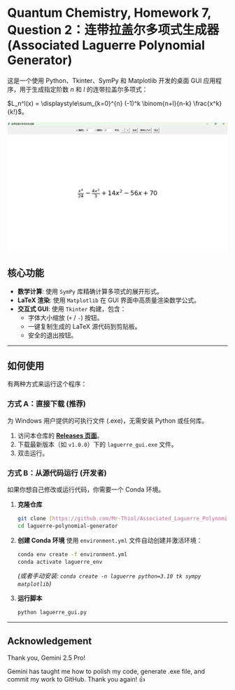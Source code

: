# Quantum Chemistry, Homework 7, Question 2：连带拉盖尔多项式生成器 (Associated Laguerre Polynomial Generator)

这是一个使用 Python、Tkinter、SymPy 和 Matplotlib 开发的桌面 GUI 应用程序，用于生成指定阶数 $n$ 和 $l$ 的连带拉盖尔多项式：

$L_n^l(x) = \displaystyle\sum_{k=0}^{n} (-1)^k \binom{n+l}{n-k} \frac{x^k}{k!}$。

![screenshot](.//screenshot.png)

## 核心功能

* **数学计算**: 使用 `SymPy` 库精确计算多项式的展开形式。
* **LaTeX 渲染**: 使用 `Matplotlib` 在 GUI 界面中高质量渲染数学公式。
* **交互式 GUI**: 使用 `Tkinter` 构建，包含：
    * 字体大小缩放 (`+` / `-`) 按钮。
    * 一键复制生成的 LaTeX 源代码到剪贴板。
    * 安全的退出按钮。

---

## 如何使用

有两种方式来运行这个程序：

### 方式 A：直接下载 (推荐)

为 Windows 用户提供的可执行文件 (.exe)，无需安装 Python 或任何库。

1.  访问本仓库的 **[Releases 页面](https://github.com/Mr-Thiol/Associated_Laguerre_Polynomial_Generator/releases)**。
2.  下载最新版本（如 `v1.0.0`）下的 `laguerre_gui.exe` 文件。
3.  双击运行。

### 方式 B：从源代码运行 (开发者)

如果你想自己修改或运行代码，你需要一个 Conda 环境。

1.  **克隆仓库**
    ```bash
    git clone [https://github.com/Mr-Thiol/Associated_Laguerre_Polynomial_Generator](https://github.com/Mr-Thiol/Associated_Laguerre_Polynomial_Generator)
    cd laguerre-polynomial-generator
    ```

2.  **创建 Conda 环境**
    使用 `environment.yml` 文件自动创建并激活环境：
    ```bash
    conda env create -f environment.yml
    conda activate laguerre_env 
    ```
    *(或者手动安装: `conda create -n laguerre python=3.10 tk sympy matplotlib`)*

3.  **运行脚本**
    ```bash
    python laguerre_gui.py
    ```

---

## Acknowledgement

Thank you, Gemini 2.5 Pro!

Gemini has taught me how to polish my code, generate .exe file, and commit my work to GitHub. Thank you again! :+1:
